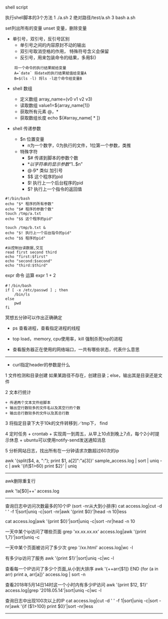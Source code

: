 shell script

执行shell脚本的3个方法
1 ./a.sh 2 绝对路径/test/a.sh 3 bash a.sh

set列出所有的变量
unset 变量，删除变量


+ 单引号，双引号，反引号区别
	+ 单引号之间的内容原封不动的输出
	+ 双引号取消空格的作用， 特殊符号含义会保留
	+ 反引号，用来包装命令的结果，多用$()
```
	将一个命令的执行结果赋给变量
	A=`date` 将date的执行结果赋值给变量A
	B=$(ls -l) 将ls -l这个命令给变量B
```
+ shell 数组
	+ 定义数组	array_name=(v0 v1 v2 v3)
	+ 读取数组 value1=${array_name[1]}
	+ 获取所有元素	@，*
	+ 获取数组长度 echo ${#array_name[ * ]}

+ shell 传递参数
	+ $n 位置变量
		+ n为一个数字，0为执行的文件，1位第一个参数，类推
	+ 特殊字符
		+ $# 传递到脚本的参数个数
		+ $* 以字符串的显示参数 “$1..$n”
		+ $@ 与$* 类似 加引号
		+ $$ 这个程序的pid
		+ $! 执行上一个后台程序的pid
		+ $? 执行上一个指令的返回值

```
#!/bin/bash
echo "$* 程序的所有参数"
echo "$# 程序的参数个数"
touch /tmp/a.txt
echo "$$ 这个程序的pid"

touch /tmp/b.txt &
echo "$! 执行上一个后台指令的pid"
echo "$$ 程序的pid"
```

```
#从控制台读数据,交互
read first second third
echo "first:$first"
echo "second:$second"
echo "third:$third"
```
expr 命令 运算
 expr 1 + 2

```
#！/bin/bash
if [ -x /etc/passwd ] ; then
	/bin/ls
else
	pwd
fi
```
冥想五分钟可以作出正确确定

+ ps 查看进程，查看指定进程的线程
+ top load，memory, cpu使用率，kill 强制杀死top的进程

+ 查看服务器正在使用的网络端口，一共有哪些状态，代表什么意思

---
+ curl指定header的参数是什么

1 文件检测和目录创建
如果某路径不存在，创建目录；else，输出其是目录还是文件

2 文本行统计

	+ 传递两个文本文件给脚本
	+ 输出空行数较多的文件名以及其空行的个数
	+ 输出总行数较多的文件以及其总行数

3 将指定目录下大于10k的文件转移到／tmp下， find

4 定时任务
	+ crontab
	+ 实现周一到周五，从早上10点到晚上7点，每个2小时提示休息
	+ ubuntu可以使用notify-send发送通知消息


5 分析网站日志，找出所有在一分钟请求次数超过60次的ip

awk '{split($4, a, ":"); print $1, a[2]":"a[3]}' sample_access.log | sort | uniq -c | awk '{if($1>60) print $2}' | uniq

---
awk删除重复行

awk '!a[$0]++' access.log

---
查询日志中访问次数最多的10个IP (sort -nr从大到小排序)
cat access.log|cut -d ' ' -f 1|sort|uniq -c|sort -nr|awk '{print $0}'|head -n 10|less

cat access.log|awk '{print $0}'|sort|uniq -c|sort -nr|head -n 10

一天中某个ip访问了哪些页面
grep 'xx.xx.xx.xx' access.log|awk '{print $1,$7}'|sort|uniq -c

一天中某个页面被访问了多少次
grep '/xx.html' access.log|wc -l

有多少ip访问了服务
	awk '{print $1}'|sort|uniq -c|wc -l

查看每一个IP访问了多少个页面,从小到大排序
awk '{++arr[$1]} END {for (a in arr) print a, arr[a]}' access.log | sort -n

查看2018年5月14日14时这一个小时内有多少IP访问
awk '{print $12, $1}' access.log|grep '2018.05.14'|sort|uniq -c|wc -l

查询日志中出现100次以上的IP
cat access.log|cut -d ' ' -f 1|sort|uniq -c|sort -nr|awk '{if ($1>100) print $0}'|sort -nr|less

---
